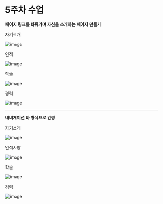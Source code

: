 # 5주차 수업
**페이지 링크를 바꿔가며 자신을 소개하는 페이지 만들기**

자기소개

![image](https://github.com/kimsinyoung2/Cordova/assets/105351819/c2bc8de1-00a4-4034-964c-573344635fa6)

인적

![image](https://github.com/kimsinyoung2/Cordova/assets/105351819/d8f8d996-775c-4071-b9b4-88013c535a8a)

학술

![image](https://github.com/kimsinyoung2/Cordova/assets/105351819/9c90f83b-b2f1-4bdd-b197-95a73a67a0ef)

경력

![image](https://github.com/kimsinyoung2/Cordova/assets/105351819/c0b1edfb-598f-4eaa-a5b4-55b1d767d25a)



---
**내비게이션 바 형식으로 변경**

자기소개

![image](https://github.com/kimsinyoung2/Cordova/assets/105351819/eb127e1e-bfea-4830-8502-33bd4a14c226)

인적사항

![image](https://github.com/kimsinyoung2/Cordova/assets/105351819/a1191fac-d36d-4fca-8b0d-97f86f4fa8af)

학술

![image](https://github.com/kimsinyoung2/Cordova/assets/105351819/7bb259c6-9d8f-4cec-b32b-27f3d3cf8de1)

경력

![image](https://github.com/kimsinyoung2/Cordova/assets/105351819/931dd1d4-1ad2-40af-a0b7-04d6c9e6b084)


